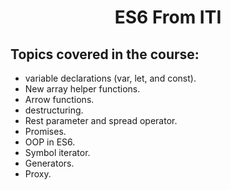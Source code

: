 <h1 align="center">ES6 From ITI</h1>

## Topics covered in the course:

- variable declarations (var, let, and const).
- New array helper functions.
- Arrow functions.
- destructuring.
- Rest parameter and spread operator.
- Promises.
- OOP in ES6.
- Symbol iterator.
- Generators.
- Proxy.
